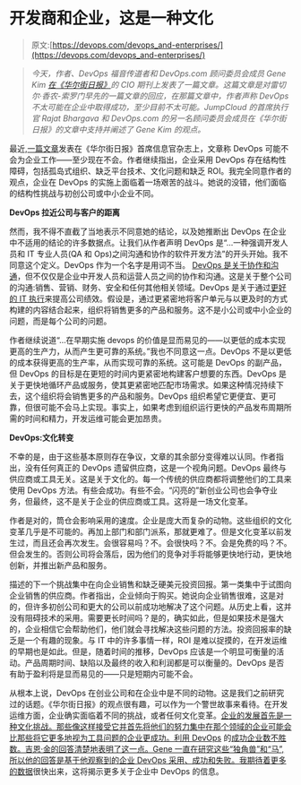 # 开发商和企业，这是一种文化

> 原文:[https://devops.com/devops_and-enterprises/](https://devops.com/devops_and-enterprises/)

> *今天，作者、DevOps 福音传道者和 DevOps.com 顾问委员会成员 Gene Kim [在《华尔街日报》](http://blogs.wsj.com/cio/2014/05/22/enterprise-devops-adoption-isnt-mandatory-but-neither-is-survival/?KEYWORDS=devops)的 CIO 期刊上发表了一篇文章。这篇文章是对雷切尔·香农-索罗门早先的一篇文章的回应，在那篇文章中，作者声称 DevOps 不太可能在企业中取得成功，至少目前不太可能。JumpCloud 的首席执行官 Rajat Bhargava 和 DevOps.com 的另一名顾问委员会成员在《华尔街日报》的文章中支持并阐述了 Gene Kim 的观点。*

最近,[一篇文章](http://blogs.wsj.com/cio/2014/05/13/devops-is-great-for-startups-but-for-enterprises-it-wont-work-yet/)发表在《华尔街日报》首席信息官杂志上，文章称 DevOps 可能不会为企业工作——至少现在不会。作者继续指出，企业采用 DevOps 存在结构性障碍，包括孤岛式组织、缺乏平台技术、文化问题和缺乏 ROI。我完全同意作者的观点，企业在 DevOps 的实施上面临着一场艰苦的战斗。她说的没错，他们面临的结构性挑战与初创公司或中小企业不同。

**DevOps 拉近公司与客户的距离**

然而，我不得不直截了当地表示不同意她的结论，以及她推断出 DevOps 在企业中不适用的结论的许多数据点。让我们从作者声明 DevOps 是“…一种强调开发人员和 IT 专业人员(QA 和 Ops)之间沟通和协作的软件开发方法”的开头开始。我不同意这个定义。DevOps 作为一个名字是用词不当。 [DevOps 是关于协作和沟通](https://devops.com/features/secrets-collaboration-devops/)，但不仅仅是企业中开发人员和运营人员之间的协作和沟通。这是关于整个公司的沟通:销售、营销、财务、安全和任何其他相关领域。DevOps 是关于通过[更好的 IT 执行](http://www.rackspace.com/blog/devops-better-execution/)来提高公司绩效。假设是，通过更紧密地将客户单元与以更及时的方式构建的内容结合起来，组织将销售更多的产品和服务。这不是小公司或中小企业的问题，而是每个公司的问题。

作者继续说道“…在早期实施 devops 的价值是显而易见的——以更低的成本实现更高的生产力，从而产生更可靠的系统。”我也不同意这一点。DevOps 不是以更低的成本获得更高的生产率，从而实现可靠的系统。这可能是 DevOps 的副产品，但 DevOps 的目标是在更短的时间内更紧密地构建客户想要的东西。DevOps 是关于更快地循环产品或服务，使其更紧密地匹配市场需求。如果这种情况持续下去，这个组织将会销售更多的产品和服务。DevOps 组织希望它更便宜、更可靠，但很可能不会马上实现。事实上，如果考虑到组织运行更快的产品发布周期所需的时间和精力，开发运维可能会更加昂贵。

**DevOps:文化转变**

不幸的是，由于这些基本原则存在争议，文章的其余部分变得难以认同。作者指出，没有任何真正的 DevOps 遗留供应商，这是一个视角问题。DevOps 最终与供应商或工具无关。这是关于文化的。每一个传统的供应商都将调整他们的工具来使用 DevOps 方法。有些会成功。有些不会。“闪亮的”新创业公司也会争夺业务，但最终，这不是关于企业的供应商或工具。这将是一场文化变革。

作者是对的，筒仓会影响采用的速度。企业是庞大而复杂的动物。这些组织的文化变革几乎是不可能的。再加上部门和部门派系，那就更难了。但是文化变革以前发生过，而且还会再次发生。会很容易吗？不。会很快吗？不。会是免费的吗？不。但会发生的。否则公司将会落后，因为他们的竞争对手将能够更快地行动，更快地创新，并推出新产品和服务。

描述的下一个挑战集中在向企业销售和缺乏硬美元投资回报。第一类集中于试图向企业销售的供应商。作者指出，企业倾向于购买。她说向企业销售很难，这是对的，但许多初创公司和更大的公司以前成功地解决了这个问题。从历史上看，这并没有阻碍技术的采用。需要更长时间吗？是的，确实如此，但是如果技术是强大的，企业相信它会帮助他们，他们就会寻找解决这些问题的方法。投资回报率的缺乏是一个有趣的现象。与 IT 中的许多事情一样，ROI 是难以捉摸的，在开发运维的早期也是如此。但是，随着时间的推移，DevOps 应该是一个明显可衡量的活动。产品周期时间、缺陷以及最终的收入和利润都是可以衡量的。DevOps 是否有助于盈利将是显而易见的——只是短期内可能不会。

从根本上说，DevOps 在创业公司和在企业中是不同的动物。这是我们之前研究过的话题。《华尔街日报》的观点很有趣，可以作为一个警世故事来看待。在开发运维方面，企业确实面临着不同的挑战，或者任何文化变革。[企业的发展首先是一种文化挑战。那些像这样接受它并首先将他们的努力集中在那个领域的企业可能会比那些将它更多地视为工具问题的企业更成功。利用 DevOps](https://devops.com/blogs/devops-adoption-enterprises-part-2-2/) 的[成功企业数不胜数。吉恩·金的回答清楚地表明了这一点。Gene 一直在研究这些“独角兽”和“马”,所以他的回答是基于他观察到的企业 DevOps 采用、成功和失败。我期待着](https://devops.com/features/a-q-a-with-gene-kim-devops-and-what-separates-high-performing-enterprises/)[更多的数据](http://puppetlabs.com/blog-tags/devops-survey)很快出来，这将揭示更多关于企业中 DevOps 的信息。